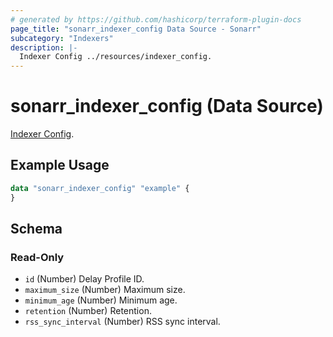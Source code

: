 ```yaml
---
# generated by https://github.com/hashicorp/terraform-plugin-docs
page_title: "sonarr_indexer_config Data Source - Sonarr"
subcategory: "Indexers"
description: |-
  Indexer Config ../resources/indexer_config.
---
```


# sonarr_indexer_config (Data Source)

<!-- subcategory:Indexers -->
[Indexer Config](../resources/indexer_config).

## Example Usage

```terraform
data "sonarr_indexer_config" "example" {
}
```

<!-- schema generated by tfplugindocs -->
## Schema

### Read-Only

- `id` (Number) Delay Profile ID.
- `maximum_size` (Number) Maximum size.
- `minimum_age` (Number) Minimum age.
- `retention` (Number) Retention.
- `rss_sync_interval` (Number) RSS sync interval.
